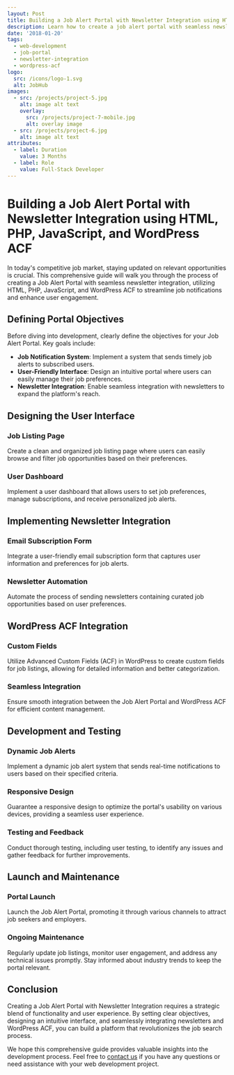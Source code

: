 ```yaml
---
layout: Post
title: Building a Job Alert Portal with Newsletter Integration using HTML, PHP, JavaScript, and WordPress ACF
description: Learn how to create a job alert portal with seamless newsletter integration, combining HTML, PHP, JavaScript, and WordPress ACF to streamline job notifications and enhance user engagement.
date: '2018-01-20'
tags:
  - web-development
  - job-portal
  - newsletter-integration
  - wordpress-acf
logo:
  src: /icons/logo-1.svg
  alt: JobHub
images:
  - src: /projects/project-5.jpg
    alt: image alt text
    overlay:
      src: /projects/project-7-mobile.jpg
      alt: overlay image
  - src: /projects/project-6.jpg
    alt: image alt text
attributes:
  - label: Duration
    value: 3 Months
  - label: Role
    value: Full-Stack Developer
---
```


# Building a Job Alert Portal with Newsletter Integration using HTML, PHP, JavaScript, and WordPress ACF

In today's competitive job market, staying updated on relevant opportunities is crucial. This comprehensive guide will walk you through the process of creating a Job Alert Portal with seamless newsletter integration, utilizing HTML, PHP, JavaScript, and WordPress ACF to streamline job notifications and enhance user engagement.

## Defining Portal Objectives

Before diving into development, clearly define the objectives for your Job Alert Portal. Key goals include:

- **Job Notification System**: Implement a system that sends timely job alerts to subscribed users.
- **User-Friendly Interface**: Design an intuitive portal where users can easily manage their job preferences.
- **Newsletter Integration**: Enable seamless integration with newsletters to expand the platform's reach.

## Designing the User Interface

### Job Listing Page

Create a clean and organized job listing page where users can easily browse and filter job opportunities based on their preferences.

### User Dashboard

Implement a user dashboard that allows users to set job preferences, manage subscriptions, and receive personalized job alerts.

## Implementing Newsletter Integration

### Email Subscription Form

Integrate a user-friendly email subscription form that captures user information and preferences for job alerts.

### Newsletter Automation

Automate the process of sending newsletters containing curated job opportunities based on user preferences.

## WordPress ACF Integration

### Custom Fields

Utilize Advanced Custom Fields (ACF) in WordPress to create custom fields for job listings, allowing for detailed information and better categorization.

### Seamless Integration

Ensure smooth integration between the Job Alert Portal and WordPress ACF for efficient content management.

## Development and Testing

### Dynamic Job Alerts

Implement a dynamic job alert system that sends real-time notifications to users based on their specified criteria.

### Responsive Design

Guarantee a responsive design to optimize the portal's usability on various devices, providing a seamless user experience.

### Testing and Feedback

Conduct thorough testing, including user testing, to identify any issues and gather feedback for further improvements.

## Launch and Maintenance

### Portal Launch

Launch the Job Alert Portal, promoting it through various channels to attract job seekers and employers.

### Ongoing Maintenance

Regularly update job listings, monitor user engagement, and address any technical issues promptly. Stay informed about industry trends to keep the portal relevant.

## Conclusion

Creating a Job Alert Portal with Newsletter Integration requires a strategic blend of functionality and user experience. By setting clear objectives, designing an intuitive interface, and seamlessly integrating newsletters and WordPress ACF, you can build a platform that revolutionizes the job search process.

We hope this comprehensive guide provides valuable insights into the development process. Feel free to [contact us](mailto:addictedarun4@gmail.com) if you have any questions or need assistance with your web development project.

